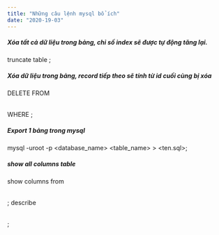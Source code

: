 ```yaml
---
title: "Những câu lệnh mysql bổ ích"
date: "2020-19-03"
---
```


##### Xóa tất cả dữ liệu trong bảng, chỉ số index sẽ được tự động tăng lại.
truncate table <table>;

##### Xóa dữ liệu trong bảng, record tiếp theo sẽ tính từ id cuối cùng bị xóa
DELETE FROM <table> WHERE <condition> ;

##### Export 1 bảng trong mysql
mysql -uroot -p <database_name> <table_name> > <ten.sql>;

##### show all columns table
show columns from <table>;
describe <table>;